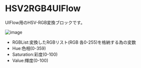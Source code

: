 # HSV2RGB4UIFlow
UIFlow用のHSV-RGB変換ブロックです。

![image](https://user-images.githubusercontent.com/10735253/140851876-5aa546d5-bf67-483b-92c6-86e5e43de85a.png)

 - RGBList:変換したRGBリスト(RGB 各0-255)を格納する為の変数
 - Hue:色相(0-359)
 - Saturation:彩度(0-100)
 - Value:輝度(0-100)
